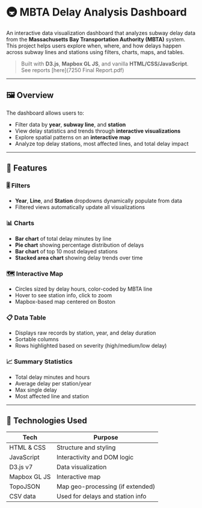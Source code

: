 # 🚇 MBTA Delay Analysis Dashboard

An interactive data visualization dashboard that analyzes subway delay data from the **Massachusetts Bay Transportation Authority (MBTA)** system. This project helps users explore when, where, and how delays happen across subway lines and stations using filters, charts, maps, and tables.

> Built with **D3.js**, **Mapbox GL JS**, and vanilla **HTML/CSS/JavaScript**.
> See reports [here](7250 Final Report.pdf)

---

## 🖼️ Overview

The dashboard allows users to:

- Filter data by **year**, **subway line**, and **station**
- View delay statistics and trends through **interactive visualizations**
- Explore spatial patterns on an **interactive map**
- Analyze top delay stations, most affected lines, and total delay impact


---

## 🔧 Features

### 🎚 Filters
- **Year**, **Line**, and **Station** dropdowns dynamically populate from data
- Filtered views automatically update all visualizations

### 📊 Charts
- **Bar chart** of total delay minutes by line
- **Pie chart** showing percentage distribution of delays
- **Bar chart** of top 10 most delayed stations
- **Stacked area chart** showing delay trends over time

### 🗺️ Interactive Map
- Circles sized by delay hours, color-coded by MBTA line
- Hover to see station info, click to zoom
- Mapbox-based map centered on Boston

### 📋 Data Table
- Displays raw records by station, year, and delay duration
- Sortable columns
- Rows highlighted based on severity (high/medium/low delay)

### 📈 Summary Statistics
- Total delay minutes and hours
- Average delay per station/year
- Max single delay
- Most affected line and station

---

## 🧰 Technologies Used

| Tech         | Purpose                          |
|--------------|----------------------------------|
| HTML & CSS   | Structure and styling            |
| JavaScript   | Interactivity and DOM logic      |
| D3.js v7     | Data visualization               |
| Mapbox GL JS | Interactive map                  |
| TopoJSON     | Map geo-processing (if extended) |
| CSV data     | Used for delays and station info |
